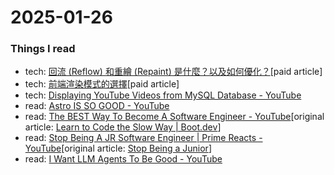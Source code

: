 # 2025-01-26

### Things I read
- tech: [回流 (Reflow) 和重繪 (Repaint) 是什麼？以及如何優化？](https://www.notion.so/explainthisio/Reflow-Repaint-f1c663ad54324a6a933f75ab0b68a9b0)[paid article]
- tech: [前端渲染模式的選擇](https://www.notion.so/1122d1d1de188060a422debaa81af5e4?pvs=21)[paid article]
- tech: [Displaying YouTube Videos from MySQL Database - YouTube](https://www.youtube.com/watch?v=GiYI7BjO1E0)
- read: [Astro IS SO GOOD - YouTube](https://www.youtube.com/watch?v=Sqp5VSqbQOY)
- read: [The BEST Way To Become A Software Engineer - YouTube](https://www.youtube.com/watch?v=icwvzPez_mc)[original article: [Learn to Code the Slow Way | Boot.dev](https://blog.boot.dev/education/learn-to-code-the-slow-way/)]
- read: [Stop Being A JR Software Engineer | Prime Reacts - YouTube](https://www.youtube.com/watch?v=ztZphO13iIY)[original article: [Stop Being a Junior](https://kentcdodds.com/blog/stop-being-a-junior)]
- read: [I Want LLM Agents To Be Good - YouTube](https://www.youtube.com/watch?v=QvNJ-akOgPw)